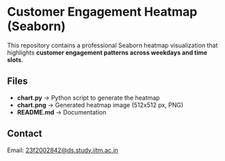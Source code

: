 # Customer Engagement Heatmap (Seaborn)

This repository contains a professional Seaborn heatmap visualization that highlights **customer engagement patterns across weekdays and time slots**.

## Files
- **chart.py** → Python script to generate the heatmap
- **chart.png** → Generated heatmap image (512x512 px, PNG)
- **README.md** → Documentation

## Contact
Email: 23f2002842@ds.study.iitm.ac.in
